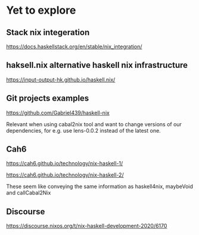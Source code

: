 # Yet to explore

## Stack nix integeration
https://docs.haskellstack.org/en/stable/nix_integration/

## haksell.nix alternative haskell nix infrastructure
https://input-output-hk.github.io/haskell.nix/

## Git projects examples

https://github.com/Gabriel439/haskell-nix

Relevant when using cabal2nix tool and want to change versions of our dependencies, for e.g. use lens-0.0.2 instead of the latest one.

## Cah6

https://cah6.github.io/technology/nix-haskell-1/

https://cah6.github.io/technology/nix-haskell-2/

These seem like conveying the same information as haskell4nix, maybeVoid and callCabal2Nix

## Discourse

https://discourse.nixos.org/t/nix-haskell-development-2020/6170